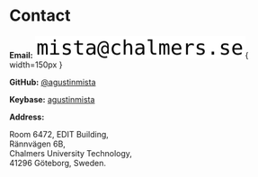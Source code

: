 # Contact

**Email:** ![lastname at chalmers dot se](/assets/img/email.png){ width=150px }

**GitHub:** [\@agustinmista](https://github.com/agustinmista)

**Keybase:** [agustinmista](https://keybase.io/agustinmista)

**Address:** 

Room 6472, EDIT Building,\
Rännvägen 6B,\
Chalmers University Technology,\
41296 Göteborg, Sweden.
